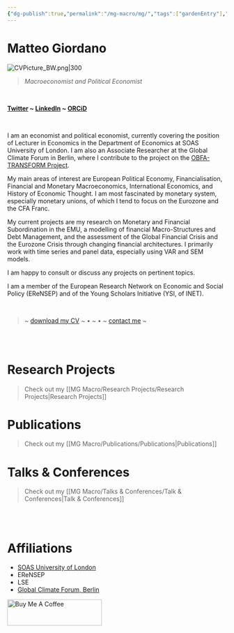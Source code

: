 ```yaml
---
{"dg-publish":true,"permalink":"/mg-macro/mg/","tags":["gardenEntry"],"dgShowInlineTitle":true,"created":"2023-12-11T21:23:44.795+00:00","updated":"2024-01-02T11:47:33.596+00:00"}
---
```


# Matteo Giordano


![CVPicture_BW.png|300](/img/user/MG%20Macro/Attachments/CVPicture_BW.png)

> *Macroeconomist and Political Economist*


<br />

__[Twitter](https://twitter.com/Mat_Giord) ~ [LinkedIn](https://www.linkedin.com/in/matteogiordano-economist/) ~ [ORCiD](https://orcid.org/0000-0002-1588-6735)__




<br />

I am an economist and political economist, currently covering the position of Lecturer in Economics in the Department of Economics at SOAS University of London. I am also an Associate Researcher at the Global Climate Forum in Berlin, where I contribute to the project on the [OBFA-TRANSFORM Project](https://globalclimateforum.org/portfolio-item/obfa-transform/).

My main areas of interest are European Political Economy, Financialisation, Financial and Monetary Macroeconomics, International Economics, and History of Economic Thought. I am most fascinated by monetary system, especially monetary unions, of which I tend to focus on the Eurozone and the CFA Franc.

My current projects are my research on Monetary and Financial Subordination in the EMU, a modelling of financial Macro-Structures and Debt Management, and the assessment of the Global Financial Crisis and the Eurozone Crisis through changing financial architectures. I primarily work with time series and panel data, especially using VAR and SEM models.

I am happy to consult or discuss any projects on pertinent topics.

I am a member of the European Research Network on Economic and Social Policy (EReNSEP) and of the Young Scholars Initiative (YSI, of INET).

<br />

> ~ [download my CV](https://www.dropbox.com/scl/fi/nq689db8rz3aekscmhbbp/CV_MG_Academic.pdf?rlkey=7qaswnwdhfw149k5zv8tdevkk&dl=0) ~ • ~ • ~ [contact me](mailto:mg.macroeconomics@gmail.com) ~


<br />
<br />

# Research Projects

> Check out my [[MG Macro/Research Projects/Research Projects\|Research Projects]]

# Publications

> Check out my [[MG Macro/Publications/Publications\|Publications]]

# Talks & Conferences

> Check out my [[MG Macro/Talks & Conferences/Talk & Conferences\|Talk & Conferences]]




<br />
<br />

# Affiliations

- [SOAS University of London](https://www.soas.ac.uk/about/matteo-giordano-0)
- EReNSEP
- LSE
- [Global Climate Forum, Berlin](https://globalclimateforum.org/portfolio-item/matteo-giordano/)



<a href="https://www.buymeacoffee.com/mgmacro" target="_blank"><img src="https://cdn.buymeacoffee.com/buttons/v2/default-yellow.png" alt="Buy Me A Coffee" style="height: 60px !important;width: 217px !important;" ></a>